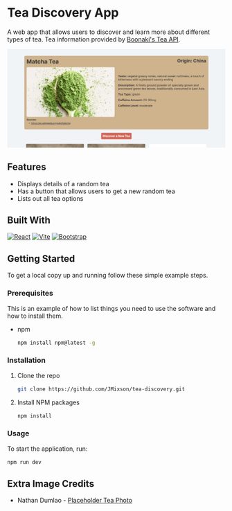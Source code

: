 # Tea Discovery App

A web app that allows users to discover and learn more about different types of tea. Tea information provided by [Boonaki's Tea API](https://boonakitea.cyclic.app/).

![Alt text](screenshot.png)

## Features

- Displays details of a random tea
- Has a button that allows users to get a new random tea
- Lists out all tea options

## Built With

[![React][React.js]][React-url]
[![Vite][Vite]][Vite-url]
[![Bootstrap][Bootstrap.com]][Bootstrap-url]

<!-- GETTING STARTED -->

## Getting Started

To get a local copy up and running follow these simple example steps.

### Prerequisites

This is an example of how to list things you need to use the software and how to install them.

- npm
  ```sh
  npm install npm@latest -g
  ```

### Installation

1. Clone the repo
   ```sh
   git clone https://github.com/JMixson/tea-discovery.git
   ```
2. Install NPM packages
   ```sh
   npm install
   ```

### Usage

To start the application, run:

```sh
npm run dev
```

## Extra Image Credits

- Nathan Dumlao - [Placeholder Tea Photo](https://unsplash.com/photos/flat-lay-photography-of-eight-coffee-latte-in-mugs-on-round-table-pMW4jzELQCw)

<!-- MARKDOWN LINKS & IMAGES -->

[React.js]: https://img.shields.io/badge/React-20232A?style=for-the-badge&logo=react&logoColor=61DAFB
[React-url]: https://reactjs.org/
[Vite]: https://img.shields.io/badge/Vite-20232A?style=for-the-badge&logo=vite
[Vite-url]: https://vitejs.dev/
[Bootstrap.com]: https://img.shields.io/badge/Bootstrap-563D7C?style=for-the-badge&logo=bootstrap&logoColor=white
[Bootstrap-url]: https://getbootstrap.com
